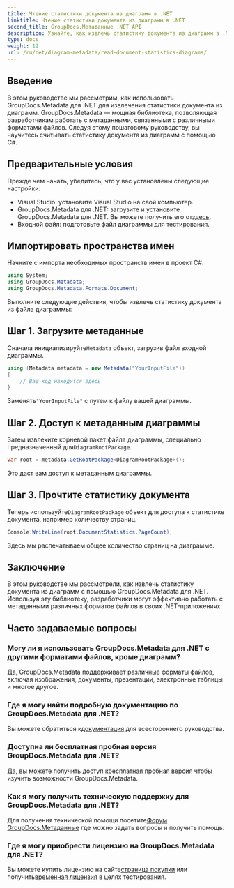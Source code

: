 ```yaml
---
title: Чтение статистики документа из диаграмм в .NET
linktitle: Чтение статистики документа из диаграмм в .NET
second_title: GroupDocs.Метаданные .NET API
description: Узнайте, как извлечь статистику документа из диаграмм в .NET с помощью GroupDocs.Metadata — мощной библиотеки для работы с метаданными.
type: docs
weight: 12
url: /ru/net/diagram-metadata/read-document-statistics-diagrams/
---
```

## Введение
В этом руководстве мы рассмотрим, как использовать GroupDocs.Metadata для .NET для извлечения статистики документа из диаграмм. GroupDocs.Metadata — мощная библиотека, позволяющая разработчикам работать с метаданными, связанными с различными форматами файлов. Следуя этому пошаговому руководству, вы научитесь считывать статистику документа из диаграмм с помощью C#.
## Предварительные условия
Прежде чем начать, убедитесь, что у вас установлены следующие настройки:
- Visual Studio: установите Visual Studio на свой компьютер.
-  GroupDocs.Metadata для .NET: загрузите и установите GroupDocs.Metadata для .NET. Вы можете получить его от[здесь](https://releases.groupdocs.com/metadata/net/).
- Входной файл: подготовьте файл диаграммы для тестирования.

## Импортировать пространства имен
Начните с импорта необходимых пространств имен в проект C#.
```csharp
using System;
using GroupDocs.Metadata;
using GroupDocs.Metadata.Formats.Document;
```

Выполните следующие действия, чтобы извлечь статистику документа из файла диаграммы:
## Шаг 1. Загрузите метаданные
 Сначала инициализируйте`Metadata` объект, загрузив файл входной диаграммы.
```csharp
using (Metadata metadata = new Metadata("YourInputFile"))
{
    // Ваш код находится здесь
}
```
 Заменять`"YourInputFile"` с путем к файлу вашей диаграммы.
## Шаг 2. Доступ к метаданным диаграммы
 Затем извлеките корневой пакет файла диаграммы, специально предназначенный для`DiagramRootPackage`.
```csharp
var root = metadata.GetRootPackage<DiagramRootPackage>();
```
Это даст вам доступ к метаданным диаграммы.
## Шаг 3. Прочтите статистику документа
 Теперь используйте`DiagramRootPackage` объект для доступа к статистике документа, например количеству страниц.
```csharp
Console.WriteLine(root.DocumentStatistics.PageCount);
```
Здесь мы распечатываем общее количество страниц на диаграмме.

## Заключение
В этом руководстве мы рассмотрели, как извлечь статистику документа из диаграмм с помощью GroupDocs.Metadata для .NET. Используя эту библиотеку, разработчики могут эффективно работать с метаданными различных форматов файлов в своих .NET-приложениях.

## Часто задаваемые вопросы
### Могу ли я использовать GroupDocs.Metadata для .NET с другими форматами файлов, кроме диаграмм?
Да, GroupDocs.Metadata поддерживает различные форматы файлов, включая изображения, документы, презентации, электронные таблицы и многое другое.
### Где я могу найти подробную документацию по GroupDocs.Metadata для .NET?
 Вы можете обратиться к[документация](https://reference.groupdocs.com/metadata/net/) для всестороннего руководства.
### Доступна ли бесплатная пробная версия GroupDocs.Metadata для .NET?
 Да, вы можете получить доступ к[бесплатная пробная версия](https://releases.groupdocs.com/) чтобы изучить возможности GroupDocs.Metadata.
### Как я могу получить техническую поддержку для GroupDocs.Metadata для .NET?
 Для получения технической помощи посетите[Форум GroupDocs.Метаданные](https://forum.groupdocs.com/c/metadata/14) где можно задать вопросы и получить помощь.
### Где я могу приобрести лицензию на GroupDocs.Metadata для .NET?
 Вы можете купить лицензию на сайте[страница покупки](https://purchase.groupdocs.com/buy) или получить[временная лицензия](https://purchase.groupdocs.com/temporary-license/) в целях тестирования.